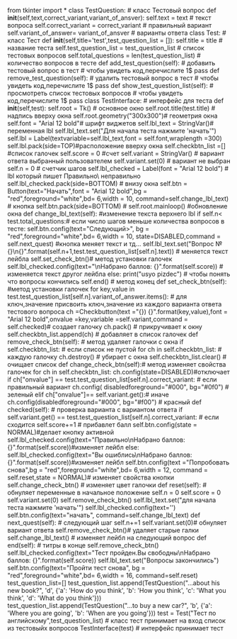 from tkinter import *
class TestQuestion: # класс Тестовый вопрос
	def __init__(self,text,correct_variant,variant_of_ansver):
		self.text = text # текст вопроса
		self.correct_variant = correct_variant # правильный вариант
		self.variant_of_answer= variant_of_ansver # варианты ответа
class Test: # класс Тест
	def __init__(self,title='test',test_question_list = []):
		self.title = title # название теста
		self.test_question_list = test_question_list # список тестовых вопросов
		self.total_questions = len(test_question_list) # количество вопросов в тесте
	def add_test_question(self): # добавить тестовый вопрос в тест
		# чтобы увидеть код,перечислите 1$
		pass
	def remove_test_question(self): # удалить тестовый вопрос в тест
		# чтобы увидеть код,перечислите 1$
		pass
	def show_test_question_list(self): # просмотреть список тестовых вопросов
		# чтобы увидеть код,перечислите 1$
		pass
class TestInterface: # интерфейс для теста
	def __init__(self,test):
		self.root = Tk() # основное окно
		self.root.title(test.title) # надпись вверху окна
		self.root.geometry("300x300")# геометрия окна
		self.font = "Arial 12 bold"# шрифт виджетов
		self.lbl_text = StringVar()# переменная lbl
		self.lbl_text.set("Для начала теста нажмите 'начать'")
		self.lbl = Label(textvariable=self.lbl_text,font = self.font,wraplength =300)
		self.lbl.pack(side=TOP)#расположение вверху окна
		self.checkbtn_list =[] #список галочек
		self.score = 0 #счет
		self.variant = StringVar() # вариант ответа выбранный пользователем
		self.variant.set(0) # вариант не выбран
		self.n = 0 # счетчик шагов
		self.lbl_checked = Label(font = "Arial 12 bold") # lbl который пишет Правильно\ неправильно
		self.lbl_checked.pack(side=BOTTOM) # внизу окна
		self.btn = Button(text="Начать",font = "Arial 12 bold",bg = "red",foreground="white",bd= 6,width = 10, command=self.change_lbl_text) # кнопка
		self.btn.pack(side=BOTTOM) #
		self.root.mainloop() #обновление окна
	def change_lbl_text(self): #изменение текста верхнего lbl
		if self.n< test.total_questions:# если число шагов меньше количества вопросов в тесте:
			self.btn.config(text="Следующий>", bg = "red",foreground="white",bd= 6,width = 10, state=DISABLED,command = self.next_quest) #кнопка меняет текст и тд...
			self.lbl_text.set("Вопрос № {}\n{}".format(self.n+1,test.test_question_list[self.n].text)) # меняется текст лейбла
			self.set_check_btn()# метод установки галочек
			self.lbl_checked.config(text="\nНабрано баллов: {}".format(self.score)) # изменяется текст другог лейбла
		else:
			print("usyo pizdec") # чтобы понять что вопросы кончились
			self.end() # метод конец
	def set_check_btn(self): #метод установки галочек
		for key,value in test.test_question_list[self.n].variant_of_answer.items(): # для ключ,значение присвоить ключ,значение из каждого варианта ответа тестового вопроса
			ch =Checkbutton(text ="{}) {}".format(key,value),font = "Arial 12 bold",onvalue =key,variable =self.variant,command = self.checked)# создает галочку
			ch.pack() # прикручивает к окну
			self.checkbtn_list.append(ch) # добавляет в список галочек
	def remove_check_btn(self): # метод удаляет галочки с окна
		if self.checkbtn_list: # если список не пустой
			for ch in self.checkbtn_list: # каждую галочку
				ch.destroy() # убирает с окна
			self.checkbtn_list.clear() # очищает список
	def change_check_btn(self):# метод изменяет свойства галочек
		for ch in self.checkbtn_list:
			ch.config(state=DISABLED)#отключает
			if ch["onvalue"] == test.test_question_list[self.n].correct_variant: # если правильный вариант
				ch.config( disabledforeground="#000", bg="#0f0") # зеленый
			elif ch["onvalue"]== self.variant.get():# иначе
				ch.config(disabledforeground="#000", bg="#f00") # красный
	def checked(self): # проверка варианта с вариантом ответа
		if self.variant.get() == test.test_question_list[self.n].correct_variant: # если сходится
			self.score+=1 # прибавлет балл
			self.btn.config(state = NORMAL)#делает кнопку активной
			self.lbl_checked.config(text="Правильно\nНабрано баллов: {}".format(self.score))#изменяет лейбл
		else:
			self.lbl_checked.config(text="Вы ошиблись\nНабрано баллов: {}".format(self.score))#изменяет лейбл
			self.btn.config(text ="Попробовать снова",bg = "red",foreground="white",bd= 6,width = 12, command = self.reset,state = NORMAL)# изменяет свойства кнопки
		self.change_check_btn() # изменяет цвет галочки
	def reset(self): # обнуляет переменные в начальное положение
		self.n = 0
		self.score = 0
		self.variant.set(0)
		self.remove_check_btn()
		self.lbl_text.set("для начала теста нажмите 'начать'")
		self.lbl_checked.config(text='')
		self.btn.config(text="начать", command=self.change_lbl_text)
	def next_quest(self): # следующий шаг
		self.n+=1
		self.variant.set(0)# обнуляет вариант ответа
		self.remove_check_btn()# удаляет старые галки
		self.change_lbl_text() # изменяет лейбл на следующий вопрос
	def end(self): # титры в конце
		self.remove_check_btn()
		self.lbl_checked.config(text="Тест пройден.Вы свободны\nНабрано баллов: {}".format(self.score))
		self.lbl_text.set("Вопросы закончились")
		self.btn.config(text="Пройти тест снова", bg = "red",foreground="white",bd= 6,width = 16, command=self.reset)
test_question_list=[]
test_question_list.append(TestQuestion("...about his new book?", 'd', {'a': 'How do you think', 'b': 'How you think', 'c': 'What you think', 'd': 'What do you think'}))
test_question_list.append(TestQuestion("...to buy a new car?", 'b', {'a': 'Where you are going', 'b': 'When are you going'}))
test = Test("Тест по английскому",test_question_list) #  класс тест принимает на вход список из тестовыйх вопросов
TestInterface(test) # интерфейс принимает тест
